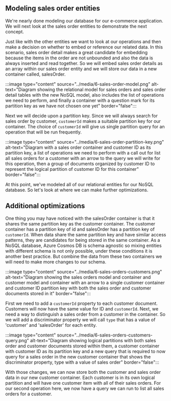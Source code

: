 ## Modeling sales order entities

We're nearly done modeling our database for our e-commerce application. We will next look at the sales order entities to demonstrate the next concept.

Just like with the other entities we want to look at our operations and then make a decision on whether to embed or reference our related data. In this scenario, sales order detail makes a great candidate for embedding because the items in the order are not unbounded and also the data is always inserted and read together. So we will embed sales order details as an array within our sales order entity and we will store our data in a new container called, salesOrder.

:::image type="content" source="../media/6-sales-order-model.png" alt-text="Diagram showing the relational model for sales orders and sales order detail tables with the new NoSQL model, also includes the list of operations we need to perform, and finally a container with a question mark for its partition key as we have not chosen one yet" border="false":::

Next we will decide upon a partition key. Since we will always search for sales order by customer, `customerId` makes a suitable partition key for our container. The choice of `customerId` will give us single partition query for an operation that will be run frequently.

:::image type="content" source="../media/6-sales-order-partition-key.png" alt-text="Diagram with a sales order container and customer ID as its partition key, a list of operations we need to perform with a call out for list all sales orders for a customer with an arrow to the query we will write for this operation, then a group of documents organized by customer ID to represent the logical partition of customer ID for this container" border="false":::

At this point, we've modeled all of our relational entities for our NoSQL database. So let's look at where we can make further optimizations.

## Additional optimizations

One thing you may have noticed with the salesOrder container is that it shares the same partition key as the customer container. The customer container has a partition key of id and salesOrder has a partition key of `customerId`. When data share the same partition key and have similar access patterns, they are candidates for being stored in the same container. As a NoSQL database, Azure Cosmos DB is schema agnostic so mixing entities with different schema is not only possible, under these conditions it is another best practice. But combine the data from these two containers we will need to make more changes to our schema.

:::image type="content" source="../media/6-sales-orders-customers.png" alt-text="Diagram showing the sales orders model and container and customer model and container with an arrow to a single customer container and customer ID partition key with both the sales order and customer documents stored in it" border="false":::

First we need to add a `customerId` property to each customer document. Customers will now have the same value for ID and `customerId`. Next, we need a way to distinguish a sales order from a customer in the container. So we will add a discriminator property we will call `type` that has a value of 'customer' and 'salesOrder' for each entity.

:::image type="content" source="../media/6-sales-orders-customers-query.png" alt-text="Diagram showing logical partitions with both sales order and customer documents stored within them, a customer container with customer ID as its partition key and a new query that is required to now query for a sales order in the new customer container that shows the discriminator property, type with a value of sales order" border="false":::

With those changes, we can now store both the customer and sales order data in our new customer container. Each customer is in its own logical partition and will have one customer item with all of their sales orders. For our second operation here, we now have a query we can run to list all sales orders for a customer.
